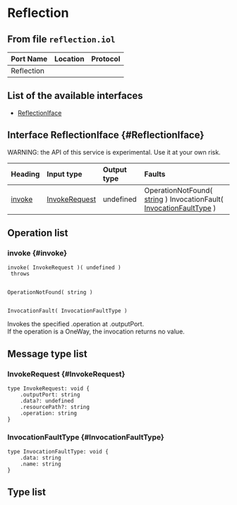 # Reflection

## From file `reflection.iol`

| Port Name | Location | Protocol |
| :--- | :--- | :--- |
| Reflection |  |  |

## List of the available interfaces

* [ReflectionIface](reflection.md#ReflectionIface)

## Interface ReflectionIface {#ReflectionIface}

 WARNING: the API of this service is experimental. Use it at your own risk.

| Heading | Input type | Output type | Faults |
| :--- | :--- | :--- | :--- |
| [invoke](reflection.md#invoke) | [InvokeRequest](reflection.md#InvokeRequest)  | undefined  |  OperationNotFound\( [string](reflection.md#string) \)    InvocationFault\( [InvocationFaultType](reflection.md#InvocationFaultType) \)    |

## Operation list

### invoke {#invoke}

```text
invoke( InvokeRequest )( undefined )
 throws


OperationNotFound( string )


InvocationFault( InvocationFaultType )
```

Invokes the specified .operation at .outputPort.  
 If the operation is a OneWay, the invocation returns no value.

## Message type list

### InvokeRequest {#InvokeRequest}

```text
type InvokeRequest: void { 
    .outputPort: string
    .data?: undefined
    .resourcePath?: string
    .operation: string
}
```

### InvocationFaultType {#InvocationFaultType}

```text
type InvocationFaultType: void { 
    .data: string
    .name: string
}
```

## Type list

